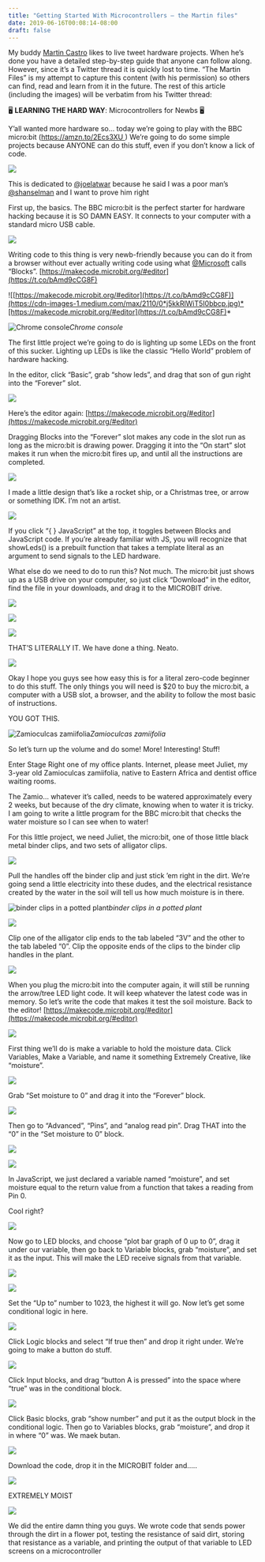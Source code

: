```yaml
---
title: "Getting Started With Microcontrollers — the Martin files"
date: 2019-06-16T00:08:14-08:00
draft: false
---
```



My buddy [Martin Castro](https://twitter.com/AMartinCastro) likes to live tweet hardware projects. When he’s done you have a detailed step-by-step guide that anyone can follow along. However, since it’s a Twitter thread it is quickly lost to time. “The Martin Files” is my attempt to capture this content (with his permission) so others can find, read and learn from it in the future. The rest of this article (including the images) will be verbatim from his Twitter thread:

🖥️ **LEARNING THE HARD WAY**: Microcontrollers for Newbs 🖥️

Y’all wanted more hardware so… today we’re going to play with the BBC micro:bit ([https://amzn.to/2Ecs3XU ](https://t.co/CQpQBF79GU)) We’re going to do some simple projects because ANYONE can do this stuff, even if you don’t know a lick of code.

![](https://cdn-images-1.medium.com/max/2000/1*ozPoO5LbDWFd1FwR0izZYw.png)

This is dedicated to [@joelatwar](https://twitter.com/joelatwar) because he said I was a poor man’s [@shanselman](https://twitter.com/shanselman) and I want to prove him right

First up, the basics. The BBC micro:bit is the perfect starter for hardware hacking because it is SO DAMN EASY. It connects to your computer with a standard micro USB cable.

![](https://cdn-images-1.medium.com/max/2000/1*I8KERO6CJJ_7sOrFjzFJ1Q.png)

Writing code to this thing is very newb-friendly because you can do it from a browser without ever actually writing code using what [@Microsoft](https://twitter.com/Microsoft) calls “Blocks”. [https://makecode.microbit.org/#editor](https://t.co/bAmd9cCG8F)

![[https://makecode.microbit.org/#editor](https://t.co/bAmd9cCG8F)](https://cdn-images-1.medium.com/max/2110/0*j5kkRlWiT5I0bbcp.jpg)*[https://makecode.microbit.org/#editor](https://t.co/bAmd9cCG8F)*

![Chrome console](https://cdn-images-1.medium.com/max/2000/0*9fbsdMoyKo2uA1bu.png)*Chrome console*

The first little project we’re going to do is lighting up some LEDs on the front of this sucker. Lighting up LEDs is like the classic “Hello World” problem of hardware hacking.

In the editor, click “Basic”, grab “show leds”, and drag that son of gun right into the “Forever” slot.

![](https://cdn-images-1.medium.com/max/2000/1*Ke0ST27Nh7lAzU-OoGgUOw.png)

Here’s the editor again: [https://makecode.microbit.org/#editor](https://makecode.microbit.org/#editor)

Dragging Blocks into the “Forever” slot makes any code in the slot run as long as the micro:bit is drawing power. Dragging it into the “On start” slot makes it run when the micro:bit fires up, and until all the instructions are completed.

![](https://cdn-images-1.medium.com/max/2000/0*CYqJ1e6fTv_Y3raY.png)

I made a little design that’s like a rocket ship, or a Christmas tree, or arrow or something IDK. I’m not an artist.

![](https://cdn-images-1.medium.com/max/2000/0*dEzfDMArW8ixo-Ch.png)

If you click “{ } JavaScript” at the top, it toggles between Blocks and JavaScript code. If you’re already familiar with JS, you will recognize that showLeds() is a prebuilt function that takes a template literal as an argument to send signals to the LED hardware.

What else do we need to do to run this? Not much. The micro:bit just shows up as a USB drive on your computer, so just click “Download” in the editor, find the file in your downloads, and drag it to the MICROBIT drive.

![](https://cdn-images-1.medium.com/max/2162/0*F_HxsR8dqUeKAegd.jpg)

![](https://cdn-images-1.medium.com/max/2000/0*dYo867DHqIdHndve.png)

![](https://cdn-images-1.medium.com/max/2400/0*oiFKrMmkm5GkXoxM.jpg)

THAT’S LITERALLY IT. We have done a thing. Neato.

![](https://cdn-images-1.medium.com/max/2000/1*fj_VTnFBlYjorTkdaCepKQ.png)

Okay I hope you guys see how easy this is for a literal zero-code beginner to do this stuff. The only things you will need is $20 to buy the micro:bit, a computer with a USB slot, a browser, and the ability to follow the most basic of instructions.

YOU GOT THIS.

![Zamioculcas zamiifolia](https://cdn-images-1.medium.com/max/2000/0*yisoeNIYJ_RtBXTs.jpg)*Zamioculcas zamiifolia*

So let’s turn up the volume and do some! More! Interesting! Stuff!

Enter Stage Right one of my office plants. Internet, please meet Juliet, my 3-year old Zamioculcas zamiifolia, native to Eastern Africa and dentist office waiting rooms.

The Zamio… whatever it’s called, needs to be watered approximately every 2 weeks, but because of the dry climate, knowing when to water it is tricky. I am going to write a little program for the BBC micro:bit that checks the water moisture so I can see when to water!

For this little project, we need Juliet, the micro:bit, one of those little black metal binder clips, and two sets of alligator clips.

![](https://cdn-images-1.medium.com/max/2788/1*MU6GIi2cYiunrE_QEXSddQ.png)

Pull the handles off the binder clip and just stick ’em right in the dirt. We’re going send a little electricity into these dudes, and the electrical resistance created by the water in the soil will tell us how much moisture is in there.

![binder clips in a potted plant](https://cdn-images-1.medium.com/max/2000/1*YAhWACEEqtSSxrnwFItxMg.png)*binder clips in a potted plant*

![](https://cdn-images-1.medium.com/max/2000/0*3G189utR1ESm_a0c.png)

Clip one of the alligator clip ends to the tab labeled “3V” and the other to the tab labeled “0”. Clip the opposite ends of the clips to the binder clip handles in the plant.

![](https://cdn-images-1.medium.com/max/2000/1*wpzhJUKIiQrTymqXSeTHjw.png)

When you plug the micro:bit into the computer again, it will still be running the arrow/tree LED light code. It will keep whatever the latest code was in memory. So let’s write the code that makes it test the soil moisture. Back to the editor! [https://makecode.microbit.org/#editor](https://makecode.microbit.org/#editor)

![](https://cdn-images-1.medium.com/max/2000/0*ILHKdV5m3zrboHTv.png)

First thing we’ll do is make a variable to hold the moisture data. Click Variables, Make a Variable, and name it something Extremely Creative, like “moisture”.

![](https://cdn-images-1.medium.com/max/2000/0*2OF2t9n15K01raOV.png)

Grab “Set moisture to 0” and drag it into the “Forever” block.

![](https://cdn-images-1.medium.com/max/2000/0*rMVIpOl2_QG9WqAj.png)

Then go to “Advanced”, “Pins”, and “analog read pin”. Drag THAT into the “0” in the “Set moisture to 0” block.

![](https://cdn-images-1.medium.com/max/2000/0*fK1-UncMVgmgDWzw.png)

![](https://cdn-images-1.medium.com/max/2784/1*JWqUgwubE7YdxPpDd2LdlA.png)

In JavaScript, we just declared a variable named “moisture”, and set moisture equal to the return value from a function that takes a reading from Pin 0.

Cool right?

![](https://cdn-images-1.medium.com/max/2000/0*Zfzi9DSK70XkZt-W.png)

Now go to LED blocks, and choose “plot bar graph of 0 up to 0”, drag it under our variable, then go back to Variable blocks, grab “moisture”, and set it as the input. This will make the LED receive signals from that variable.

![](https://cdn-images-1.medium.com/max/2000/0*Uu2DHDMNnPBjvAyk.png)

![](https://cdn-images-1.medium.com/max/2000/0*WnCVMlq_lbVuH8oI.png)

Set the “Up to” number to 1023, the highest it will go. Now let’s get some conditional logic in here.

![](https://cdn-images-1.medium.com/max/2000/0*puT-F0R8J3dYRLMu.png)

Click Logic blocks and select “If true then” and drop it right under. We’re going to make a button do stuff.

![](https://cdn-images-1.medium.com/max/2000/0*dT2ZpMLRXRM8DOtn.png)

Click Input blocks, and drag “button A is pressed” into the space where “true” was in the conditional block.

![](https://cdn-images-1.medium.com/max/2000/1*PRXCCqeGE_lq_BlmMYPSUQ.png)

Click Basic blocks, grab “show number” and put it as the output block in the conditional logic. Then go to Variables blocks, grab “moisture”, and drop it in where “0” was. We maek butan.

![](https://cdn-images-1.medium.com/max/2000/1*vP1Ie2gMR3plswEwgTvykw.png)

Download the code, drop it in the MICROBIT folder and…..

![](https://cdn-images-1.medium.com/max/2000/1*p-u-l3zdFmtU0lOKsSDIgQ.png)

EXTREMELY MOIST

![](https://cdn-images-1.medium.com/max/2400/0*H_Kg8gjtDeKVA5zS.jpg)

We did the entire damn thing you guys. We wrote code that sends power through the dirt in a flower pot, testing the resistance of said dirt, storing that resistance as a variable, and printing the output of that variable to LED screens on a microcontroller
